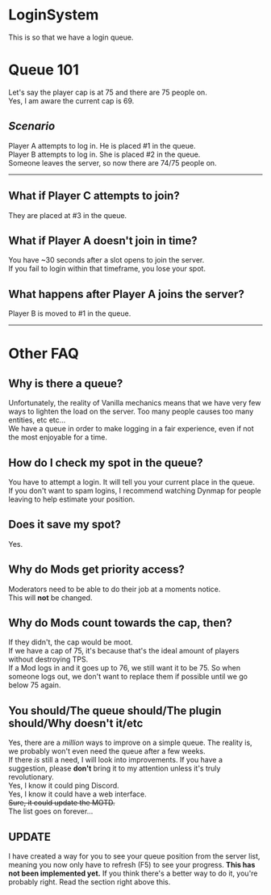 # LoginSystem

This is so that we have a login queue.


Queue 101
=========
Let's say the player cap is at 75 and there are 75 people on.  
Yes, I am aware the current cap is 69.
  
_Scenario_
----------
Player A attempts to log in. He is placed #1 in the queue.  
Player B attempts to log in. She is placed #2 in the queue.  
Someone leaves the server, so now there are 74/75 people on.

---

What if Player C attempts to join?
----------------------------------
They are placed at #3 in the queue.


What if Player A doesn't join in time?
--------------------------------------
You have ~30 seconds after a slot opens to join the server.  
If you fail to login within that timeframe, you lose your spot.


What happens after Player A joins the server?
---------------------------------------------
Player B is moved to #1 in the queue.

---

Other FAQ
=========

Why is there a queue?
---------------------
Unfortunately, the reality of Vanilla mechanics means that we have very few ways to lighten the load on the server. Too many people causes too many entities, etc etc...  
We have a queue in order to make logging in a fair experience, even if not the most enjoyable for a time.

How do I check my spot in the queue?
------------------------------------
You have to attempt a login. It will tell you your current place in the queue.  
If you don't want to spam logins, I recommend watching Dynmap for people leaving to help estimate your position.


Does it save my spot?
---------------------
Yes.


Why do Mods get priority access?
--------------------------------
Moderators need to be able to do their job at a moments notice.  
This will **not** be changed.


Why do Mods count towards the cap, then?
----------------------------------------
If they didn't, the cap would be moot.  
If we have a cap of 75, it's because that's the ideal amount of players without destroying TPS.  
If a Mod logs in and it goes up to 76, we still want it to be 75. So when someone logs out, we don't want to replace them if possible until we go below 75 again.


You should/The queue should/The plugin should/Why doesn't it/etc
----------------------------------------------------------------
Yes, there are a _million_ ways to improve on a simple queue. The reality is, we probably won't even need the queue after a few weeks.  
If there _is_ still a need, I will look into improvements.
If you have a suggestion, please **don't** bring it to my attention unless it's truly revolutionary.  
Yes, I know it could ping Discord.  
Yes, I know it could have a web interface.  
~~Sure, it could update the MOTD.~~  
The list goes on forever...  

**UPDATE**
----------
I have created a way for you to see your queue position from the server list, meaning you now only have to refresh (F5) to see your progress. **This has not been implemented yet.**
If you think there's a better way to do it, you're probably right. Read the section right above this.

